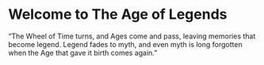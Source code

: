 <html>
<head>
  <title> Wheel of Time Fan Page</title>
</head>
<body>

  <h1>Welcome to The Age of Legends</h1>

  <p>
  “The Wheel of Time turns, and Ages come and pass, leaving memories that become legend. Legend fades to myth, and even myth is long forgotten when the Age that gave it birth comes again.”
  </p>
  
</body>  
</html>
